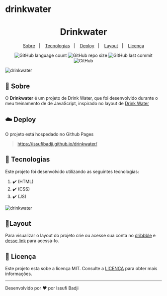 # drinkwater
<h1 align="center" color=" ">
   Drinkwater
</h1>

<p align="center">
    <a href="#book-sobre">Sobre</a>&nbsp;&nbsp;&nbsp;|&nbsp;&nbsp;&nbsp;
    <a href="#rocket-tecnologias">Tecnologias</a>&nbsp;&nbsp;&nbsp;|&nbsp;&nbsp;&nbsp;
    <a href="#cloud-deploy">Deploy</a>&nbsp;&nbsp;&nbsp;|&nbsp;&nbsp;&nbsp;
    <a href="#layout">Layout</a>&nbsp;&nbsp;&nbsp;|&nbsp;&nbsp;&nbsp;
    <a href="#memo-licença">Licença</a>
</p>

<p align="center">
   
   <img alt="GitHub language count" src="https://img.shields.io/github/languages/count/issufibadji/drinkwater?style=flat-square">

   <img alt="GitHub repo size" src="https://img.shields.io/github/repo-size/issufibadji/drinkwater?style=flat-square">

   <img alt="GitHub last commit" src="https://img.shields.io/github/last-commit/issufibadji/drinkwater?style=flat-square">

   <img alt="GitHub" src="https://img.shields.io/github/license/issufibadji/drinkwater?style=flat-square">
</p>

![drinkwater](https://user-images.githubusercontent.com/45535344/182042573-7a936755-90ee-4b85-98be-be230b5afdb5.gif)

## :book: Sobre
O **Drinkwater**
 é um projeto de Drink Water, que foi desenvolvido durante o meu treinamento de de JavaScript, inspirado no layout de [Drink Water](https://dribbble.com/shots/6196531-The-design-of-the-app-drink-water)

## :cloud: Deploy
O projeto está hospedado no Github Pages
>https://issufibadji.github.io/drinkwater/

## :rocket: Tecnologias
Este projeto foi desenvolvido utilizando as seguintes tecnologias:
<!-- ❌✔️ -->
1. ✔️ (HTML)
2. ✔️ (CSS)
3. ✔️ (JS)

![drinkwater](https://user-images.githubusercontent.com/45535344/182041070-4ada4074-61b7-4dfe-a861-0b53187cae2e.gif)

## 🔖Layout
Para visualizar o layout do projeto crie ou acesse sua conta no [dribbble](dribbble.com) e [desse link](https://dribbble.com/shots/6196531-The-design-of-the-app-drink-water) para acessá-lo.

## :memo: Licença
Este projeto esta sobe a licença MIT. Consulte a [LICENÇA](https://github.com/issufibadji/drinkwater/blob/master/LINCENSE) para obter mais informações.

---

Desenvolvido por :heart: por Issufi Badji

